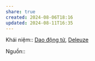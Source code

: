 ```yaml
---  
share: true  
created: 2024-08-06T18:16  
updated: 2024-08-11T16:35  
---  
```

Khái niệm:: [Dao động tử](../%CE%9E%20Kh%C3%A1i%20ni%E1%BB%87m/V%E1%BA%ADt%20l%C3%BD/Dao%20%C4%91%E1%BB%99ng%20t%E1%BB%AD.md), [Deleuze](../%CE%9E%20Kh%C3%A1i%20ni%E1%BB%87m/Deleuze.md)  
  
Nguồn::  